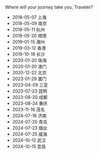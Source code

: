 Where will your journey take you, Traveler?

- 2018-05-07 上海
- 2018-05-09 南京
- 2018-05-11 杭州
- 2018-05-20 顺德
- 2019-01-15 潮州
- 2019-03-12 香港
- 2019-10-19 长沙
- 2020-01-20 珠海
- 2020-01-20 澳门
- 2020-12-22 北京
- 2023-01-29 厦门
- 2023-04-09 三亚
- 2023-07-23 昆明
- 2023-08-20 成都
- 2023-08-24 重庆
- 2023-11-16 茂名
- 2024-07-18 济南
- 2024-07-20 青岛
- 2024-07-23 烟台
- 2024-07-25 威海
- 2024-10-12 武汉
- 2024-10-15 宜昌
